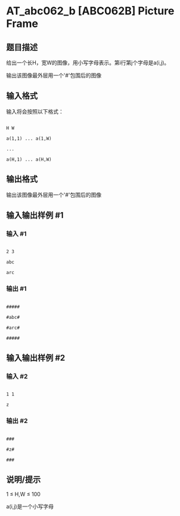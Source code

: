 # AT_abc062_b [ABC062B] Picture Frame

## 题目描述

给出一个长H，宽W的图像，用小写字母表示。第i行第j个字母是a(i,j)。

输出该图像最外层用一个'#'包围后的图像

## 输入格式

输入将会按照以下格式：
```
H W
a(1,1) ... a(1,W)
...
a(H,1) ... a(H,W)
```

## 输出格式

输出该图像最外层用一个'#'包围后的图像

## 输入输出样例 #1

### 输入 #1

```
2 3
abc
arc
```

### 输出 #1

```
#####
#abc#
#arc#
#####
```

## 输入输出样例 #2

### 输入 #2

```
1 1
z
```

### 输出 #2

```
###
#z#
###
```

## 说明/提示

1 $\le$ H,W $\le$ 100

a(i,j)是一个小写字母